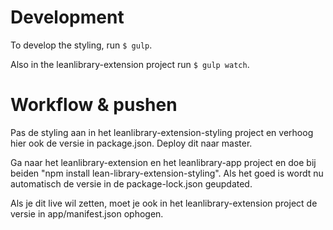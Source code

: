 # Development
To develop the styling, run `$ gulp`.

Also in the leanlibrary-extension project run `$ gulp watch`. 

# Workflow & pushen
Pas de styling aan in het leanlibrary-extension-styling project en verhoog hier ook de versie in package.json. Deploy dit naar master.

Ga naar het leanlibrary-extension en het leanlibrary-app project en doe bij beiden "npm install lean-library-extension-styling". Als het goed is wordt nu automatisch de versie in de package-lock.json geupdated.

Als je dit live wil zetten, moet je ook in het leanlibrary-extension project de versie in app/manifest.json ophogen.
